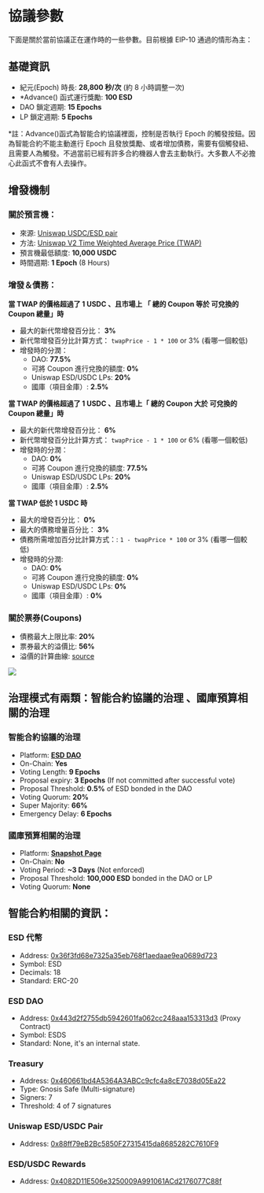 # 協議參數

下面是關於當前協議正在運作時的一些參數。目前根據 EIP-10 通過的情形為主：

## 基礎資訊

- 紀元(Epoch) 時長: **28,800 秒/次** (約 8 小時調整一次)
- \*Advance() 函式運行獎勵: **100 ESD**
- DAO 鎖定週期: **15 Epochs**
- LP 鎖定週期: **5 Epochs**

\*註：Advance()函式為智能合約協議裡面，控制是否執行 Epoch 的觸發按鈕。因為智能合約不能主動進行 Epoch 且發放獎勵、或者增加債務，需要有個觸發紐、且需要人為觸發。不過當前已經有許多合約機器人會去主動執行。大多數人不必擔心此函式不會有人去操作。

## 增發機制

### 關於預言機：

- 來源: [Uniswap USDC/ESD pair](https://info.uniswap.org/pair/0x88ff79eB2Bc5850F27315415da8685282C7610F9)
- 方法: [Uniswap V2 Time Weighted Average Price (TWAP)](https://uniswap.org/docs/v2/core-concepts/oracles/)
- 預言機最低額度: **10,000 USDC**
- 時間週期: **1 Epoch** (8 Hours)

### 增發＆債務：

**當 TWAP 的價格超過了 1 USDC 、且市場上 「 總的 Coupon 等於 可兌換的 Coupon 總量」時**

- 最大的新代幣增發百分比： **3%**
- 新代幣增發百分比計算方式： `twapPrice - 1 * 100` or 3% (看哪一個較低)
- 增發時的分潤：
  - DAO: **77.5%**
  - 可將 Coupon 進行兌換的額度: **0%**
  - Uniswap ESD/USDC LPs: **20%**
  - 國庫（項目金庫）: **2.5%**

**當 TWAP 的價格超過了 1 USDC 、且市場上「 總的 Coupon 大於 可兌換的 Coupon 總量」時**

- 最大的新代幣增發百分比： **6%**
- 新代幣增發百分比計算方式： `twapPrice - 1 * 100` or 6% (看哪一個較低)
- 增發時的分潤：
  - DAO: **0%**
  - 可將 Coupon 進行兌換的額度: **77.5%**
  - Uniswap ESD/USDC LPs: **20%**
  - 國庫（項目金庫）: **2.5%**

**當 TWAP 低於 1 USDC 時**

- 最大的增發百分比： **0%**
- 最大的債務增量百分比： **3%**
- 債務所需增加百分比計算方式：: `1 - twapPrice * 100` or 3% (看哪一個較低)
- 增發時的分潤:
  - DAO: **0%**
  - 可將 Coupon 進行兌換的額度: **0%**
  - Uniswap ESD/USDC LPs: **0%**
  - 國庫（項目金庫）: **0%**

### 關於票券(Coupons)

- 債務最大上限比率: **20%**
- 票券最大的溢價比: **56%**
- 溢價的計算曲線: [source](https://github.com/emptysetsquad/dollar/pull/12)

![](/curve-new.png)

## 治理模式有兩類：智能合約協議的治理 、國庫預算相關的治理

### 智能合約協議的治理

- Platform: [**ESD DAO**](https://app.emptyset.finance/#/governance/)
- On-Chain: **Yes**
- Voting Length: **9 Epochs**
- Proposal expiry: **3 Epochs** (If not committed after successful vote)
- Proposal Threshold: **0.5%** of ESD bonded in the DAO
- Voting Quorum: **20%**
- Super Majority: **66%**
- Emergency Delay: **6 Epochs**

### 國庫預算相關的治理

- Platform: [**Snapshot Page**](https://fund.emptyset.finance/)
- On-Chain: **No**
- Voting Period: **~3 Days** (Not enforced)
- Proposal Threshold: **100,000 ESD** bonded in the DAO or LP
- Voting Quorum: **None**

## 智能合約相關的資訊：

### ESD 代幣

- Address: [0x36f3fd68e7325a35eb768f1aedaae9ea0689d723](https://etherscan.io/address/0x36f3fd68e7325a35eb768f1aedaae9ea0689d723)
- Symbol: ESD
- Decimals: 18
- Standard: ERC-20

### ESD DAO

- Address: [0x443d2f2755db5942601fa062cc248aaa153313d3](https://etherscan.io/address/0x443d2f2755db5942601fa062cc248aaa153313d3) (Proxy Contract)
- Symbol: ESDS
- Standard: None, it's an internal state.

### Treasury

- Address: [0x460661bd4A5364A3ABCc9cfc4a8cE7038d05Ea22](https://etherscan.io/address/0x460661bd4A5364A3ABCc9cfc4a8cE7038d05Ea22)
- Type: Gnosis Safe (Multi-signature)
- Signers: 7
- Threshold: 4 of 7 signatures

### Uniswap ESD/USDC Pair

- Address: [0x88ff79eB2Bc5850F27315415da8685282C7610F9](https://etherscan.io/address/0x88ff79eB2Bc5850F27315415da8685282C7610F9)

### ESD/USDC Rewards

- Address: [0x4082D11E506e3250009A991061ACd2176077C88f](https://etherscan.io/address/0x4082d11e506e3250009a991061acd2176077c88f)
